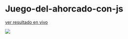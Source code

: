 # Juego-del-ahorcado-con-js

<p>
<a href="https://juegodelahorcadojs.netlify.app" targer="__black">ver resultado en vivo</a>
</p>


<img src="https://user-images.githubusercontent.com/67881665/174512216-16ab2196-f2cb-44f1-953a-7133076dffb5.png">
